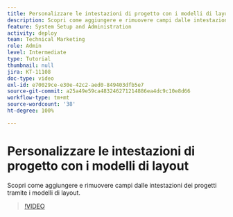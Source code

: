 ```yaml
---
title: Personalizzare le intestazioni di progetto con i modelli di layout
description: Scopri come aggiungere e rimuovere campi dalle intestazioni dei progetti tramite i modelli di layout.
feature: System Setup and Administration
activity: deploy
team: Technical Marketing
role: Admin
level: Intermediate
type: Tutorial
thumbnail: null
jira: KT-11108
doc-type: video
exl-id: e70029ce-e30e-42c2-aed0-849403dfb5e7
source-git-commit: a25a49e59ca483246271214886ea4dc9c10e8d66
workflow-type: tm+mt
source-wordcount: '38'
ht-degree: 100%

---
```


# Personalizzare le intestazioni di progetto con i modelli di layout

Scopri come aggiungere e rimuovere campi dalle intestazioni dei progetti tramite i modelli di layout.

>[!VIDEO](https://video.tv.adobe.com/v/3409081)
